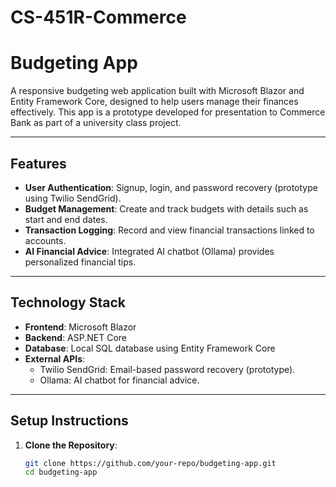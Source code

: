 # CS-451R-Commerce
# Budgeting App

A responsive budgeting web application built with Microsoft Blazor and Entity Framework Core, designed to help users manage their finances effectively. This app is a prototype developed for presentation to Commerce Bank as part of a university class project.

---

## Features

- **User Authentication**: Signup, login, and password recovery (prototype using Twilio SendGrid).
- **Budget Management**: Create and track budgets with details such as start and end dates.
- **Transaction Logging**: Record and view financial transactions linked to accounts.
- **AI Financial Advice**: Integrated AI chatbot (Ollama) provides personalized financial tips.

---

## Technology Stack

- **Frontend**: Microsoft Blazor
- **Backend**: ASP.NET Core
- **Database**: Local SQL database using Entity Framework Core
- **External APIs**:
  - Twilio SendGrid: Email-based password recovery (prototype).
  - Ollama: AI chatbot for financial advice.

---

## Setup Instructions

1. **Clone the Repository**:
   ```bash
   git clone https://github.com/your-repo/budgeting-app.git
   cd budgeting-app
